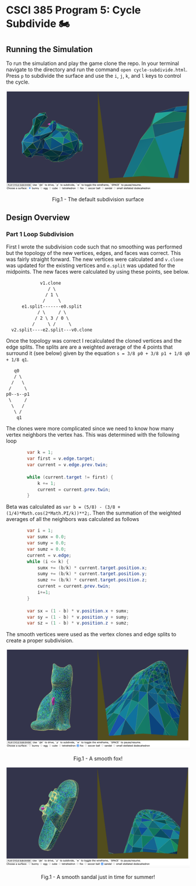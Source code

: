 # CSCI 385 Program 5: Cycle Subdivide :motorcycle:

## Running the Simulation

To run the simulation and play the game clone the repo. In your terminal navigate to the directory and run the command `open cycle-subdivide.html`. Press `p` to subdivide the surface and use the `i`, `j`, `k`, and `l` keys to control the cycle.


![Initial Surface](./images/default.png)
</p>
<p align = "center">
Fig.1 - The default subdivision surface
</p>

## Design Overview

### Part 1 Loop Subdivision

First I wrote the subdivision code such that no smoothing was performed but the topology of the new vertices, edges, and faces was correct. This was fairly straight forward. The new vertices were calculated and `v.clone` was updated for the existing vertices and `e.split` was updated for the midpoints. The new faces were calculated by using these points, see below.

```
             v1.clone
                / \
               / 1 \
              /     \
      e1.split-------e0.split
            / \     / \
           / 2 \ 3 / 0 \
          /     \ /     \
  v2.split----e2.split---v0.clone
```

Once the topology was correct I recalculated the cloned vertices and the edge splits. The splits are are a weighted average of the 4 points that surround it (see below) given by the equation `s = 3/8 p0 + 3/8 p1 + 1/8 q0 + 1/8 q1`.

```
   q0
   / \
  /   \
 /     \
p0--s--p1
 \     /
  \   /
   \ /
    q1
```

The clones were more complicated since we need to know how many vertex neighbors the vertex has. This was determined with the following loop

``` java
        var k = 1;
        var first = v.edge.target;
        var current = v.edge.prev.twin;

        while (current.target != first) {
            k += 1;
            current = current.prev.twin;
        }
```

Beta was calculated as `var b = (5/8) - (3/8 + (1/4)*Math.cos(2*Math.PI/k))**2;`. Then the summation of the weighted averages of all the neighbors was calculated as follows

``` java
        var i = 1;
        var sumx = 0.0;
        var sumy = 0.0;
        var sumz = 0.0;
        current = v.edge;
        while (i <= k) {
            sumx += (b/k) * current.target.position.x;
            sumy += (b/k) * current.target.position.y;
            sumz += (b/k) * current.target.position.z;
            current = current.prev.twin;
            i+=1;
        }

        var sx = (1 - b) * v.position.x + sumx;
        var sy = (1 - b) * v.position.y + sumy;
        var sz = (1 - b) * v.position.z + sumz;
```

The smooth vertices were used as the vertex clones and edge splits to create a proper subdivision.

![Smooth Fox](./images/smooth-fox.png)
</p>
<p align = "center">
Fig.1 - A smooth fox!
</p>

![Smooth Sandal](./images/smooth-sandal.png)
</p>
<p align = "center">
Fig.1 - A smooth sandal just in time for summer!
</p>